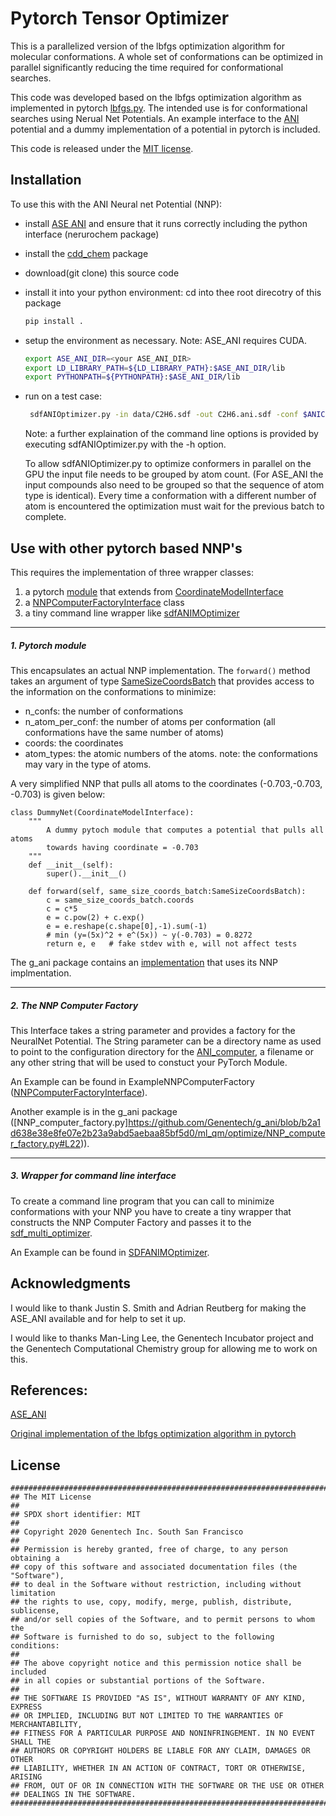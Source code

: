 # Pytorch Tensor Optimizer

This is a parallelized version of the lbfgs optimization algorithm for molecular conformations. A whole set of conformations can be optimized in parallel significantly reducing the time required for conformational searches.

This code was developed based on the lbfgs optimization algorithm as implemented in pytorch [lbfgs.py](https://pytorch.org/docs/stable/_modules/torch/optim/lbfgs.html).
The intended use is for conformational searches using Nerual Net Potentials. 
An example interface to the [ANI](https://github.com/isayev/ASE_ANI) potential and 
a dummy implementation of a potential in pytorch is included.

This code is released under the [MIT license](License.txt).


## Installation

To use this with the ANI Neural net Potential (NNP):
   - install [ASE ANI](https://github.com/isayev/ASE_ANI) and ensure that it runs 
     correctly including the python interface (nerurochem package)
     
   - install the [cdd_chem](../cdd_chem) package 

   - download(git clone) this source code

   - install it into your python environment:
     cd into thee root direcotry of this package
     ```bash
     pip install .
     ```

   - setup the environment as necessary. Note: ASE_ANI requires CUDA.
     ```bash
     export ASE_ANI_DIR=<your ASE_ANI_DIR>
     export LD_LIBRARY_PATH=${LD_LIBRARY_PATH}:$ASE_ANI_DIR/lib
     export PYTHONPATH=${PYTHONPATH}:$ASE_ANI_DIR/lib
     ```

   - run on a test case:
     ```bash
      sdfANIOptimizer.py -in data/C2H6.sdf -out C2H6.ani.sdf -conf $ANICONF -computeForce
     ```
     Note: a further explaination of the command line options is provided by executing sdfANIOptimizer.py with the -h option.

     To allow sdfANIOptimizer.py to optimize conformers in parallel on the GPU the input file needs to be grouped by atom count. (For ASE_ANI the input compounds also need to be grouped so that the sequence of atom type is identical). Every time a conformation with a different number of atom is encountered the optimization must wait for the previous batch to complete.


## Use with other pytorch based NNP's

This requires the implementation of three wrapper classes:

1. a pytorch [module](https://pytorch.org/docs/stable/nn.html#torch.nn.Module) that extends from [CoordinateModelInterface](t_opt/coordinates_batch.py)
2. a [NNPComputerFactoryInterface](t_opt/NNP_computer_factory.py) class
3. a tiny command line wrapper like [sdfANIMOptimizer](sdfANIMOptimizer.py)


----------------
##### 1. Pytorch module
This encapsulates an actual NNP implementation. The `forward()` method takes an argument of type  [SameSizeCoordsBatch](t_opt/coordinates_batch.py) that provides access to the information on the conformations to minimize:
- n_confs: the number of conformations
- n_atom_per_conf: the number of atoms per conformation (all conformations have the same number of atoms)
- coords: the coordinates
- atom_types: the atomic numbers of the atoms. note: the conformations may vary in the type of atoms.

A very simplified NNP that pulls all atoms to the coordinates (-0.703,-0.703, -0.703) is given below:


```
class DummyNet(CoordinateModelInterface):
    """
        A dummy pytoch module that computes a potential that pulls all atoms
        towards having coordinate = -0.703 
    """
    def __init__(self):
        super().__init__()
        
    def forward(self, same_size_coords_batch:SameSizeCoordsBatch):
        c = same_size_coords_batch.coords
        c = c*5
        e = c.pow(2) + c.exp()
        e = e.reshape(c.shape[0],-1).sum(-1)
        # min (y=(5x)^2 + e^(5x)) ~ y(-0.703) = 0.8272
        return e, e   # fake stdev with e, will not affect tests   
```

The g_ani package contains an [implementation](https://github.com/Genentech/g_ani/blob/b2a1d638e38e8fe07e2b23a9abd5aebaa85bf5d0/ml_qm/pt/nn/ani_net.py#L277) that uses its NNP implmentation.

------------------------
##### 2. The NNP Computer Factory

This Interface takes a string parameter and provides a factory for the NeuralNet Potential. The String parameter can be a directory name as used to point to the configuration directory for the [ANI_computer](t_opt.ANI_computer.py), a filename 
or any other string that will be used to constuct your PyTorch Module.

An Example can be found in ExampleNNPComputerFactory ([NNPComputerFactoryInterface](t_opt/NNP_computer_factory.py)).

Another example is in the g_ani package ([NNP_computer_factory.py]https://github.com/Genentech/g_ani/blob/b2a1d638e38e8fe07e2b23a9abd5aebaa85bf5d0/ml_qm/optimize/NNP_computer_factory.py#L22)).


------------------------
##### 3. Wrapper for command line interface
To create a command line program that you can call to minimize conformations with
your NNP you have to create a tiny wrapper that constructs the NNP Computer Factory and passes it to the [sdf_multi_optimizer](t_opt/sdf_multi_optimizer.py).

An Example can be found in [SDFANIMOptimizer](t_opt/SDFANIMOptimizer.py).


## Acknowledgments

I would like to thank Justin S. Smith and Adrian Reutberg for making the ASE_ANI available and for help to set it up.

I would like to thanks Man-Ling Lee, the Genentech Incubator project and the Genentech Computational Chemistry group for allowing me to work on this.

## References:

[ASE_ANI](https://github.com/isayev/ASE_ANI)

[Original implementation of the lbfgs optimization algorithm in pytorch](https://pytorch.org/docs/stable/_modules/torch/optim/lbfgs.html)


## License
```
###############################################################################
## The MIT License
##
## SPDX short identifier: MIT
##
## Copyright 2020 Genentech Inc. South San Francisco
##
## Permission is hereby granted, free of charge, to any person obtaining a
## copy of this software and associated documentation files (the "Software"),
## to deal in the Software without restriction, including without limitation
## the rights to use, copy, modify, merge, publish, distribute, sublicense,
## and/or sell copies of the Software, and to permit persons to whom the
## Software is furnished to do so, subject to the following conditions:
##
## The above copyright notice and this permission notice shall be included
## in all copies or substantial portions of the Software.
##
## THE SOFTWARE IS PROVIDED "AS IS", WITHOUT WARRANTY OF ANY KIND, EXPRESS
## OR IMPLIED, INCLUDING BUT NOT LIMITED TO THE WARRANTIES OF MERCHANTABILITY,
## FITNESS FOR A PARTICULAR PURPOSE AND NONINFRINGEMENT. IN NO EVENT SHALL THE
## AUTHORS OR COPYRIGHT HOLDERS BE LIABLE FOR ANY CLAIM, DAMAGES OR OTHER
## LIABILITY, WHETHER IN AN ACTION OF CONTRACT, TORT OR OTHERWISE, ARISING
## FROM, OUT OF OR IN CONNECTION WITH THE SOFTWARE OR THE USE OR OTHER
## DEALINGS IN THE SOFTWARE.
###############################################################################
```

